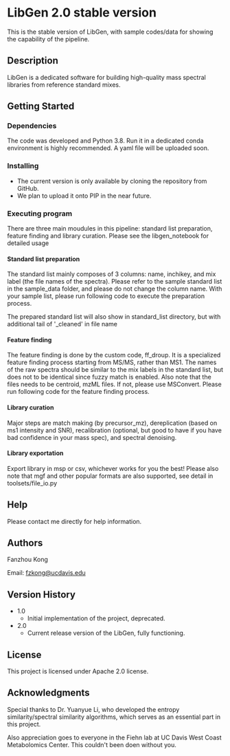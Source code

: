 # LibGen 2.0 stable version

This is the stable version of LibGen, with sample codes/data for showing the capability of the pipeline.

## Description

LibGen is a dedicated software for building high-quality mass spectral libraries from reference standard mixes.

## Getting Started

### Dependencies

The code was developed and Python 3.8. Run it in a dedicated conda environment is highly recommended. A yaml file will be uploaded soon.

### Installing

* The current version is only available by cloning the repository from GitHub.
* We plan to upload it onto PIP in the near future.


### Executing program
There are three main moudules in this pipeline: standard list preparation, feature finding and library curation.
Please see the libgen_notebook for detailed usage

#### Standard list preparation
The standard list mainly composes of 3 columns: name, inchikey, and mix label (the file names of the spectra).
Please refer to the sample standard list in the sample_data folder, and please do not change the column name.
With your sample list, please run following code to execute the preparation process. 

The prepared standard list will also show in standard_list directory, but with additional tail of '_cleaned' in file name

#### Feature finding
The feature finding is done by the custom code, ff_droup. It is a specialized feature finding process starting from MS/MS, rather than MS1.
The names of the raw spectra should be similar to the mix labels in the standard list, but does not to be identical since fuzzy match is enabled.
Also note that the files needs to be centroid, mzML files. If not, please use MSConvert.
Please run following code for the feature finding process.

#### Library curation
Major steps are match making (by precursor_mz), dereplication (based on ms1 intensity and SNR), recalibration (optional, but good to have if you have bad confidence in your mass spec), and spectral denoising.

#### Library exportation
Export library in msp or csv, whichever works for you the best!
Please also note that mgf and other popular formats are also supported, see detail in toolsets/file_io.py

## Help

Please contact me directly for help information.

## Authors

Fanzhou Kong

Email: fzkong@ucdavis.edu

## Version History

* 1.0
    * Initial implementation of the project, deprecated.
* 2.0
    * Current release version of the LibGen, fully functioning.

## License

This project is licensed under Apache 2.0 license.

## Acknowledgments

Special thanks to Dr. Yuanyue Li, who developed the entropy similarity/spectral similarity algorithms, which serves as an essential part in this project.

Also appreciation goes to everyone in the Fiehn lab at UC Davis West Coast Metabolomics Center. This couldn't been doen without you.
